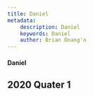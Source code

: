 ```yaml
---
title: Daniel
metadata:
    description: Daniel
    keywords: Daniel
    author: Brian Onang'o
---
```


#### Daniel

## 2020 Quater 1
